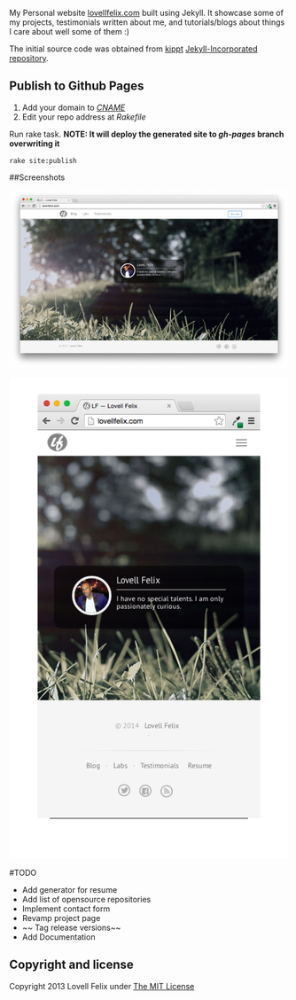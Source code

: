 
My Personal website [lovellfelix.com](http://lovellfelix.com) built using Jekyll. It showcase some of my projects, testimonials written about me, and tutorials/blogs about things I care about well some of them :) 

The initial source code was obtained from [kippt](https://github.com/kippt) [Jekyll-Incorporated repository](https://github.com/kippt/jekyll-incorporated).

## Publish to Github Pages
1. Add your domain to [_CNAME_](CNAME)
2. Edit your repo address at _Rakefile_
    
Run rake task. 
**NOTE: It will deploy the generated site to _gh-pages_ branch overwriting it** 

``` 
rake site:publish
```

##Screenshots

![Modern layout](https://raw.githubusercontent.com/lovellfelix/lovellfelix.com/master/screenshots/Screenshots_animated.gif)

![Responsive layout](https://raw.githubusercontent.com/lovellfelix/lovellfelix.com/master/screenshots/Screenshots_animated_res.gif)

#TODO

* Add generator for resume
* Add list of opensource repositories
* Implement contact form
* Revamp project page
* ~~ Tag release versions~~
* Add Documentation

## Copyright and license

Copyright 2013 Lovell Felix under [The MIT License ](LICENSE)